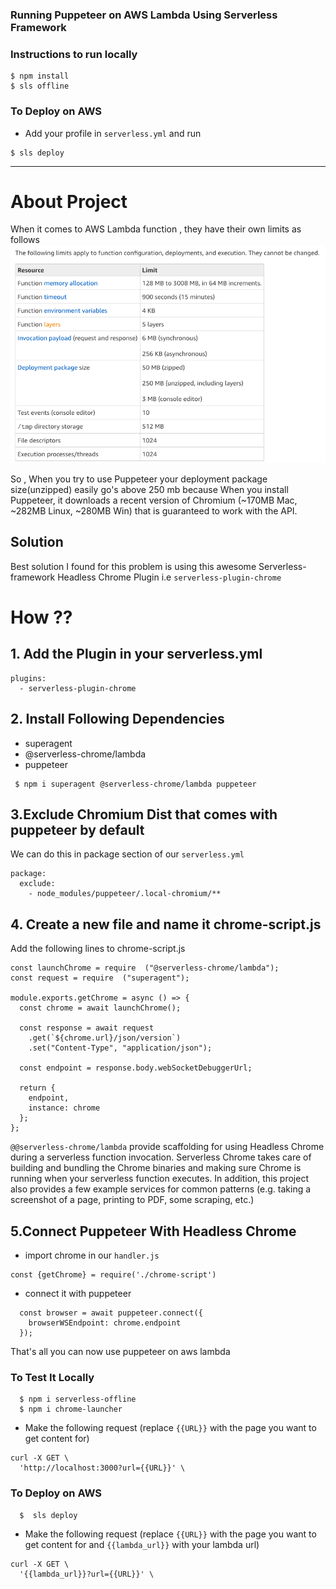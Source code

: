 ### Running Puppeteer on AWS Lambda Using Serverless Framework

### Instructions to run locally 

```
$ npm install 
$ sls offline 
```

### To Deploy on AWS 

- Add your profile in `serverless.yml` and run

```
$ sls deploy
```
___________
# About Project 

When it comes to AWS Lambda function , they have their own limits as follows
![AWS Limits](./images/aws_limits.png)



So , When you try to use Puppeteer your deployment package size(unzipped)  easily go's above 250 mb because When you install Puppeteer, it downloads a recent version of Chromium (~170MB Mac, ~282MB Linux, ~280MB Win) that is guaranteed to work with the API.

## Solution 

Best solution I found for this problem is using this awesome Serverless-framework Headless Chrome Plugin i.e 
`serverless-plugin-chrome`

# How ??

## 1. Add the Plugin in your serverless.yml

```
plugins:
  - serverless-plugin-chrome
```

## 2. Install Following Dependencies 

- superagent 
- @serverless-chrome/lambda 
- puppeteer 

```
 $ npm i superagent @serverless-chrome/lambda puppeteer 
```

## 3.Exclude Chromium Dist that comes with puppeteer by default

We can do this in package section of our `serverless.yml`

```
package:
  exclude:
    - node_modules/puppeteer/.local-chromium/**
```


## 4. Create a new file and name it chrome-script.js

Add the following lines to chrome-script.js

```
const launchChrome = require  ("@serverless-chrome/lambda");
const request = require  ("superagent");

module.exports.getChrome = async () => {
  const chrome = await launchChrome();

  const response = await request
    .get(`${chrome.url}/json/version`)
    .set("Content-Type", "application/json");

  const endpoint = response.body.webSocketDebuggerUrl;

  return {
    endpoint,
    instance: chrome
  };
};
```

`@@serverless-chrome/lambda` provide scaffolding for using Headless Chrome during a serverless function invocation. Serverless Chrome takes care of building and bundling the Chrome binaries and making sure Chrome is running when your serverless function executes. In addition, this project also provides a few example services for common patterns (e.g. taking a screenshot of a page, printing to PDF, some scraping, etc.)


## 5.Connect Puppeteer With Headless Chrome

- import chrome in our `handler.js`

```
const {getChrome} = require('./chrome-script')
```

- connect it with puppeteer 

```
  const browser = await puppeteer.connect({
    browserWSEndpoint: chrome.endpoint
  });
```

That's all you can now use puppeteer on aws lambda 


### To Test It Locally 

```
  $ npm i serverless-offline
  $ npm i chrome-launcher
```

- Make the following request (replace `{{URL}}` with the page you want to get content for)

```
curl -X GET \
  'http://localhost:3000?url={{URL}}' \
```



### To Deploy on AWS

```
  $  sls deploy
```

- Make the following request (replace `{{URL}}` with the page you want to get content for and `{{lambda_url}}` with your lambda url)

```
curl -X GET \
  '{{lambda_url}}?url={{URL}}' \
```




